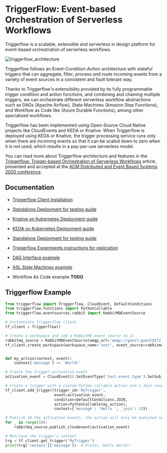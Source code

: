 # TriggerFlow: Event-based Orchestration of Serverless Workflows

Triggerflow is a scalable, extensible and serverless in design platform for event-based orchestration of
serverless workflows.

![triggerflow_architecture](https://user-images.githubusercontent.com/33722759/85291482-d46b8180-b49a-11ea-973f-3995b21425ad.png)

Triggerflow follows an Event-Condition-Action architecture with stateful triggers that can aggregate, filter,
process and route incoming events from a variety of event sources in a consistent and fault tolerant way.

Thanks to Triggerflow's extensibility provided by its fully programmable trigger condition and action functions, and 
combining and chaining multiple triggers, we can orchestrate different serverless workflow abstractions such as
DAGs (Apache Airflow), State Machines (Amazon Step Functions), and Workflow as Code like (Azure Durable Functions),
among other specialized workflows.

Triggerflow has been implemented using Open-Source Cloud Native projects like CloudEvents and KEDA or Knative.
When Triggerflow is deployed using KEDA or Knative, the trigger processing service runs only when there are incoming
events so that it can be scaled down to zero when it is not used, which results in a pay-per-use serverless model.

You can read more about Triggerflow architecture and features in the
[Triggerflow: Trigger-based Orchestration of Serverless Workflows](https://arxiv.org/abs/2006.08654) article, presented 
and accepted at the [ACM Distributed and Event Based Systems 2020 conference](https://2020.debs.org/accepted-papers/).

## Documentation

- [Triggerflow Client Installation](docs/CLIENT_INSTALL.md)

- [Standalone Deployment for testing guide](docs/STANDALONE_SETUP.md)

- [Knative on Kubernetes Deployment guide](docs/KNATIVE_SETUP.md)

- [KEDA on Kubernetes Deployment guide](docs/KEDA_SETUP.md)

- [Standalone Deployment for testing guide](docs/STANDALONE_SETUP.md)

- [Triggerflow Experiments instructions for replication](docs/EXPERIMENTS.md)

- [DAG Interface example](examples/dag-example/count_words.ipynb)

- [ASL State Machines example](docs/STATEMACHINES.md)

- Workflow As Code example **TODO**


## Triggerflow Example
```python
from triggerflow import Triggerflow, CloudEvent, DefaultConditions
from triggerflow.functions import PythonCallable
from triggerflow.eventsources.rabbit import RabbitMQEventSource

# Instantiate Triggerflow client
tf_client = Triggerflow()

# Create a workspace and add a RabbitMQ event source to it
rabbitmq_source = RabbitMQEventSource(amqp_url='amqp://guest:guest@172.17.0.3/', queue='My-Queue')
tf_client.create_workspace(workspace_name='test', event_source=rabbitmq_source)


def my_action(context, event):
    context['message'] += 'World!'

# Create the trigger activation event 
activation_event = CloudEvent().SetEventType('test.event.type').SetSubject('Test')

# Create a trigger with a custom Python callable action and a Join condition that joins 10 events
tf_client.add_trigger(trigger_id='MyTrigger',
                      event=activation_event,
                      condition=DefaultConditions.JOIN,
                      action=PythonCallable(my_action),
                      context={'message': 'Hello ', 'join': 10})

# Publish 10 the activation events, the action will only be executed on the 10th event
for _ in range(10):
    rabbitmq_source.publish_cloudevent(activation_event)

# Retrieve the trigger's context
trg = tf_client.get_trigger('MyTrigger')
print(trg['context']['message'])  # Prints 'Hello World!'
```   
